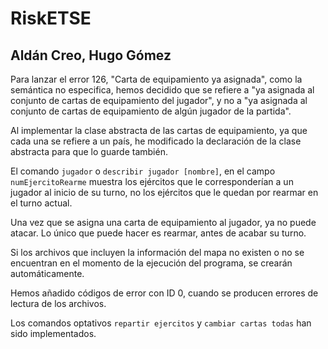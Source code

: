 # RiskETSE

## Aldán Creo, Hugo Gómez

Para lanzar el error 126, "Carta de equipamiento ya asignada", como la semántica no especifica, hemos decidido que se refiere a "ya asignada al conjunto de cartas de equipamiento del jugador", y no a "ya asignada al conjunto de cartas de equipamiento de algún jugador de la partida".

Al implementar la clase abstracta de las cartas de equipamiento, ya que cada una se refiere a un país, he modificado la declaración de la clase abstracta para que lo guarde también.

El comando `jugador` o `describir jugador [nombre]`, en el campo `numEjercitoRearme` muestra los ejércitos que le corresponderían a un jugador al inicio de su turno, no los ejércitos que le quedan por rearmar en el turno actual.

Una vez que se asigna una carta de equipamiento al jugador, ya no puede atacar. Lo único que puede hacer es rearmar, antes de acabar su turno.

Si los archivos que incluyen la información del mapa no existen o no se encuentran en el momento de la ejecución del programa, se crearán automáticamente.

Hemos añadido códigos de error con ID 0, cuando se producen errores de lectura de los archivos.

Los comandos optativos `repartir ejercitos` y `cambiar cartas todas` han sido implementados.